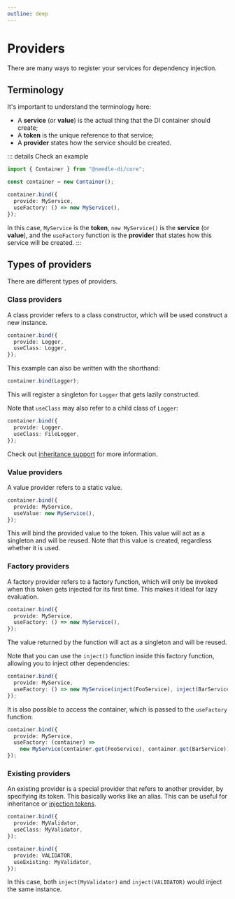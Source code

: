 ```yaml
---
outline: deep
---
```


# Providers

There are many ways to register your services for dependency injection.

## Terminology

It's important to understand the terminology here:

- A **service** (or **value**) is the actual thing that the DI container should create;
- A **token** is the unique reference to that service;
- A **provider** states how the service should be created.

::: details Check an example
```typescript
import { Container } from "@needle-di/core";

const container = new Container();

container.bind({
  provide: MyService,
  useFactory: () => new MyService(),
});
```

In this case, `MyService` is the **token**, `new MyService()` is the **service** (or **value**), and the
`useFactory` function is the **provider** that states how this service will be created.
:::

## Types of providers

There are different types of providers.

### Class providers

A class provider refers to a class constructor, which will be used construct a new instance.

```typescript
container.bind({
  provide: Logger,
  useClass: Logger,
});
```

This example can also be written with the shorthand:

```typescript
container.bind(Logger);
```

This will register a singleton for `Logger` that gets lazily constructed.

Note that `useClass` may also refer to a child class of `Logger`:

```typescript
container.bind({
  provide: Logger,
  useClass: FileLogger,
});
```

Check out [inheritance support](/advanced/inheritance) for more information.

### Value providers

A value provider refers to a static value.

```typescript
container.bind({
  provide: MyService,
  useValue: new MyService(),
});
```

This will bind the provided value to the token. This value will act as a singleton and will be reused.
Note that this value is created, regardless whether it is used.

### Factory providers

A factory provider refers to a factory function, which will only be invoked when this token gets injected for its first
time.
This makes it ideal for lazy evaluation.

```typescript
container.bind({
  provide: MyService,
  useFactory: () => new MyService(),
});
```

The value returned by the function will act as a singleton and will be reused.

Note that you can use the `inject()` function inside this factory function, allowing you to inject other dependencies:

```typescript
container.bind({
  provide: MyService,
  useFactory: () => new MyService(inject(FooService), inject(BarService)),
});
```

It is also possible to access the container, which is passed to the `useFactory` function:

```typescript
container.bind({
  provide: MyService,
  useFactory: (container) =>
    new MyService(container.get(FooService), container.get(BarService)),
});
```

### Existing providers

An existing provider is a special provider that refers to another provider, by specifying its token.
This basically works like an alias. This can be useful for inheritance or [injection tokens](/concepts/tokens).

```typescript
container.bind({
  provide: MyValidator,
  useClass: MyValidator,
});

container.bind({
  provide: VALIDATOR,
  useExisting: MyValidator,
});
```

In this case, both `inject(MyValidator)` and `inject(VALIDATOR)` would inject the same instance.


